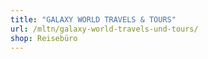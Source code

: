 ```yaml
---
title: "GALAXY WORLD TRAVELS & TOURS"
url: /mltn/galaxy-world-travels-und-tours/
shop: Reisebüro
---
```

